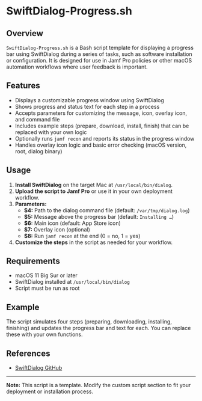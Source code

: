 # SwiftDialog-Progress.sh

## Overview
`SwiftDialog-Progress.sh` is a Bash script template for displaying a progress bar using SwiftDialog during a series of tasks, such as software installation or configuration. It is designed for use in Jamf Pro policies or other macOS automation workflows where user feedback is important.

## Features
- Displays a customizable progress window using SwiftDialog
- Shows progress and status text for each step in a process
- Accepts parameters for customizing the message, icon, overlay icon, and command file
- Includes example steps (prepare, download, install, finish) that can be replaced with your own logic
- Optionally runs `jamf recon` and reports its status in the progress window
- Handles overlay icon logic and basic error checking (macOS version, root, dialog binary)

## Usage
1. **Install SwiftDialog** on the target Mac at `/usr/local/bin/dialog`.
2. **Upload the script to Jamf Pro** or use it in your own deployment workflow.
3. **Parameters:**
   - **$4:** Path to the dialog command file (default: `/var/tmp/dialog.log`)
   - **$5:** Message above the progress bar (default: `Installing …`)
   - **$6:** Main icon (default: App Store icon)
   - **$7:** Overlay icon (optional)
   - **$8:** Run `jamf recon` at the end (0 = no, 1 = yes)
4. **Customize the steps** in the script as needed for your workflow.

## Requirements
- macOS 11 Big Sur or later
- SwiftDialog installed at `/usr/local/bin/dialog`
- Script must be run as root

## Example
The script simulates four steps (preparing, downloading, installing, finishing) and updates the progress bar and text for each. You can replace these with your own functions.

## References
- [SwiftDialog GitHub](https://github.com/bartreardon/swiftDialog)

---

**Note:** This script is a template. Modify the custom script section to fit your deployment or installation process.
